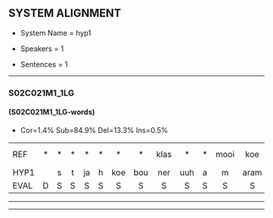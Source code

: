 
## SYSTEM ALIGNMENT

- System Name = hyp1

- Speakers = 1

- Sentences = 1

---

### S02C021M1_1LG

#### (S02C021M1_1LG-words)

- Cor=1.4%	Sub=84.9%	Del=13.3%	Ins=0.5%

|  |  |  |  |  |  |  |  |  |  |  |  |  |  |  |  |  |  |  |  |  |  |  |  |  |  |  |  |  |  |  |  |  |  |  |  |  |  |  |  |  |  |  |  |  |  |  |  |  |  |  |  |  |  |  |  |  |  |  |  |  |  |  |  |  |  |  |  |  |  |  |  |  |  |  |  |  |  |  |  |  |  |  |  |  |  |  |  |  |  |  |  |  |  |  |  |  |  |  |  |  |  |  |  |  |  |  |  |  |  |  |  |  |  |  |  |  |  |  |  |  |  |  |  |  |  |  |  |  |  |  |  |  |  |  |  |  |  |  |  |  |  |  |  |  |  |  |  |  |  |  |  |  |  |  |  |  |  |  |  |  |  |  |  |  |  |  |  |  |  |  |  |  |  |  |  |  |  |  |  |  |  |  |  |  |  |  |  |  |  |  |  |  |  |  |  |  |  |  |  |  |  |  |  |  |  |  |  |  |  |  |  |  |  |  |  |  |  |  |
|:--- |:---:|:---:|:---:|:---:|:---:|:---:|:---:|:---:|:---:|:---:|:---:|:---:|:---:|:---:|:---:|:---:|:---:|:---:|:---:|:---:|:---:|:---:|:---:|:---:|:---:|:---:|:---:|:---:|:---:|:---:|:---:|:---:|:---:|:---:|:---:|:---:|:---:|:---:|:---:|:---:|:---:|:---:|:---:|:---:|:---:|:---:|:---:|:---:|:---:|:---:|:---:|:---:|:---:|:---:|:---:|:---:|:---:|:---:|:---:|:---:|:---:|:---:|:---:|:---:|:---:|:---:|:---:|:---:|:---:|:---:|:---:|:---:|:---:|:---:|:---:|:---:|:---:|:---:|:---:|:---:|:---:|:---:|:---:|:---:|:---:|:---:|:---:|:---:|:---:|:---:|:---:|:---:|:---:|:---:|:---:|:---:|:---:|:---:|:---:|:---:|:---:|:---:|:---:|:---:|:---:|:---:|:---:|:---:|:---:|:---:|:---:|:---:|:---:|:---:|:---:|:---:|:---:|:---:|:---:|:---:|:---:|:---:|:---:|:---:|:---:|:---:|:---:|:---:|:---:|:---:|:---:|:---:|:---:|:---:|:---:|:---:|:---:|:---:|:---:|:---:|:---:|:---:|:---:|:---:|:---:|:---:|:---:|:---:|:---:|:---:|:---:|:---:|:---:|:---:|:---:|:---:|:---:|:---:|:---:|:---:|:---:|:---:|:---:|:---:|:---:|:---:|:---:|:---:|:---:|:---:|:---:|:---:|:---:|:---:|:---:|:---:|:---:|:---:|:---:|:---:|:---:|:---:|:---:|:---:|:---:|:---:|:---:|:---:|:---:|:---:|:---:|:---:|:---:|:---:|:---:|:---:|:---:|:---:|:---:|:---:|:---:|:---:|:---:|:---:|:---:|:---:|:---:|:---:|:---:|:---:|:---:|:---:|:---:|:---:|:---:|:---:|:---:|:---:|
| REF | * | * | * | * | * | * | * | klas | * | * | mooi | koe | koe*(boe) | * | * | * | * | arm | * | * | * | * | * | groei*(roei) | * | * | * | * | * | strand | bed*(de) | * | * | * | * | eerst | * | * | * | voor | * | * | * | * | * | * | draai | * | * | * | * | * | * | * | * | * | * | * | * | * | * | * | * | *(de) | * | * | * | duur | * | * | * | * | * | straat | * | * | * | * | *s | * | * | * | * | * | leeuw | *t | * | * | *s | *s | * | * | * | hoek |  | * | * | * | * | * | * | * | * | krant | * | * | * | hout | * | * | * | * | * | * | * | * | * | * | * | chips | * | * | * | * | * | * | * | groen | * | * | * | * | * | * | * | feest | * | * | * | * | * | reis | jas | * | * | huis | * | * | * | * | paard*(raden) | * | * | * | * | vijf | vijf | *(vijftig) | * | * | * | * | * | * | muts | * | * | * | * | * | * | nieuw | kind | * | * | * | * | * | * | * | *t | * | * | * | * | * | * | * | bang | oog | * | * | *s | * | * | * | schoen | schoen | * | * | * | * | plas | * | * | * | neus | * | * | * | * | knoop | * | * | * | * | * | plank |
| HYP1 |  | s | t | ja | h | koe | bou | ner | uuh | a | m | aram | ar | o | ri | g | uh | uh | welk | woordjesze? | glezen? | ik | kan | dat | ok | zeen | nee | nee | h | mag | weten | ja | u | a | h | rv | d | ah | ne | voort | ge | ziek | mij | altijd | met | de | en | de | omdat | de | omdat | dat | de | i | de | d | omdat | dat | t | i | s | i | e | a | woordje | is | dat | denk | je? | n | sial | je | leest | an | verde | herafst | da | u | da | u | dier | uh | ga | sraat | l | el | e | e | uh | kloun | louw | ja | hoe | hoek | ld | u | tt | vriemd | ved | u | the | niet | gevallen | s | d | enea | sor | a | brand | e | gaat | hem | naa | loos | latem | naarlos | han | dit | woordjes | chips |  |  |  |  |  |  |  |  |  |  |  |  |  |  |  |  |  |  |  |  |  |  | daarstrak | som | daar | te | gnieken | ikja | hoe | is | 't | volgende | woordje | van | mij | duss | uh | uh | j | i | is | ro | kra | feest | est | apvonde | rri | uh | res | has | us | hs | gaan | uh | j | a | jki | vol | minden | u | tmst | mst | k | do | g | uh | h | bag | bn | an | bngoet | oh | u | letter | ben | ik | voorslacht | zacht | s | oe | son | a | plas |  |  |  |  |  |  | uh | ns | nop | hsoe | we | zijn | nar | bijna | plan |
| EVAL | D | S | S | S | S | S | S | S | S | S | S | S | S | S | S | S | S | S | S | S | S | S | S | S | S | S | S | S | S | S | S | S | S | S | S | S | S | S | S | S | S | S | S | S | S | S | S | S | S | S | S | S | S | S | S | S | S | S | S | S | S | S | S | S | S | S | S | S | S | S | S | S | S | S | S | S | S | S | S | S | S | S | S | S | S | S | S | S | S | S | S | S | S |  | I | S | S | S | S | S | S | S | S | S | S | S | S | S | S | S | S | S | S | S | S | S | S | S | S |  | D | D | D | D | D | D | D | D | D | D | D | D | D | D | D | D | D | D | D | D | D | D | S | S | S | S | S | S | S | S | S | S | S | S | S | S | S | S | S | S | S | S | S | S | S | S | S | S | S | S | S | S | S | S | S | S | S | S | S | S | S | S | S | S | S | S | S | S | S | S | S | S | S | S | S | S | S | S | S | S | S | S |  | D | D | D | D | D | D | S | S | S | S | S | S | S | S | S |
---

---
